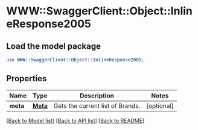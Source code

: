 # WWW::SwaggerClient::Object::InlineResponse2005

## Load the model package
```perl
use WWW::SwaggerClient::Object::InlineResponse2005;
```

## Properties
Name | Type | Description | Notes
------------ | ------------- | ------------- | -------------
**meta** | [**Meta**](Meta.md) | Gets the current list of Brands. | [optional] 

[[Back to Model list]](../README.md#documentation-for-models) [[Back to API list]](../README.md#documentation-for-api-endpoints) [[Back to README]](../README.md)


